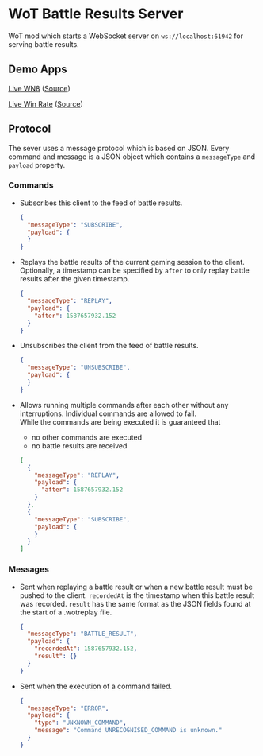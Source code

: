 # WoT Battle Results Server
WoT mod which starts a WebSocket server on `ws://localhost:61942` for serving battle results.

## Demo Apps
[Live WN8](https://lgfrbcsgo.github.io/wot-live-wn8/) ([Source](https://github.com/lgfrbcsgo/wot-live-wn8))

[Live Win Rate](https://lgfrbcsgo.github.io/wot-live-win-rate/) ([Source](https://github.com/lgfrbcsgo/wot-live-win-rate))

## Protocol
The sever uses a message protocol which is based on JSON. 
Every command and message is a JSON object which contains a `messageType` and `payload` property.

### Commands
-   Subscribes this client to the feed of battle results.
    ```json
    {
      "messageType": "SUBSCRIBE",
      "payload": {
      }
    }
    ```


-   Replays the battle results of the current gaming session to the client.
    Optionally, a timestamp can be specified by `after` to only replay battle results after the given timestamp. 
    ```json
    {
      "messageType": "REPLAY",
      "payload": {
        "after": 1587657932.152
      }
    }
    ```

-   Unsubscribes the client from the feed of battle results.
    ```json
    {
      "messageType": "UNSUBSCRIBE",
      "payload": {
      }
    }
    ```
    
-   Allows running multiple commands after each other without any interruptions.
    Individual commands are allowed to fail.  
    While the commands are being executed it is guaranteed that
    - no other commands are executed
    - no battle results are received
    ```json
    [
      {
        "messageType": "REPLAY",
        "payload": {
          "after": 1587657932.152
        }
      },
      {
        "messageType": "SUBSCRIBE",
        "payload": {
        }
      }
    ]
    ```
    

### Messages
-   Sent when replaying a battle result or when a new battle result must be pushed to the client.
    `recordedAt` is the timestamp when this battle result was recorded.
    `result` has the same format as the JSON fields found at the start of a .wotreplay file.
    ```json
    {
      "messageType": "BATTLE_RESULT",
      "payload": {
        "recordedAt": 1587657932.152,
        "result": {}
      }
    }
    ```
    
-   Sent when the execution of a command failed.
    ```json
    {
      "messageType": "ERROR",
      "payload": {
        "type": "UNKNOWN_COMMAND",
        "message": "Command UNRECOGNISED_COMMAND is unknown."
      }
    }
    ```
 